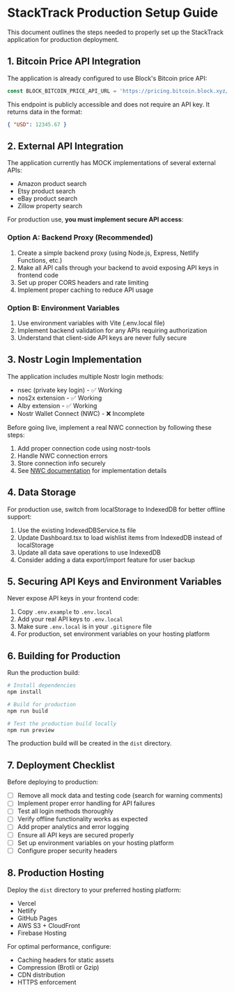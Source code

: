# StackTrack Production Setup Guide

This document outlines the steps needed to properly set up the StackTrack application for production deployment.

## 1. Bitcoin Price API Integration

The application is already configured to use Block's Bitcoin price API:
```javascript
const BLOCK_BITCOIN_PRICE_API_URL = 'https://pricing.bitcoin.block.xyz/current-price';
```

This endpoint is publicly accessible and does not require an API key. It returns data in the format:
```json
{ "USD": 12345.67 }
```

## 2. External API Integration

The application currently has MOCK implementations of several external APIs:
- Amazon product search
- Etsy product search
- eBay product search
- Zillow property search

For production use, **you must implement secure API access**:

### Option A: Backend Proxy (Recommended)
1. Create a simple backend proxy (using Node.js, Express, Netlify Functions, etc.)
2. Make all API calls through your backend to avoid exposing API keys in frontend code
3. Set up proper CORS headers and rate limiting
4. Implement proper caching to reduce API usage

### Option B: Environment Variables 
1. Use environment variables with Vite (.env.local file)
2. Implement backend validation for any APIs requiring authorization
3. Understand that client-side API keys are never fully secure

## 3. Nostr Login Implementation 

The application includes multiple Nostr login methods:
- nsec (private key login) - ✅ Working
- nos2x extension - ✅ Working
- Alby extension - ✅ Working 
- Nostr Wallet Connect (NWC) - ❌ Incomplete

Before going live, implement a real NWC connection by following these steps:
1. Add proper connection code using nostr-tools
2. Handle NWC connection errors
3. Store connection info securely
4. See [NWC documentation](https://nwc.getalby.com/v1/demo) for implementation details

## 4. Data Storage

For production use, switch from localStorage to IndexedDB for better offline support:

1. Use the existing IndexedDBService.ts file
2. Update Dashboard.tsx to load wishlist items from IndexedDB instead of localStorage
3. Update all data save operations to use IndexedDB
4. Consider adding a data export/import feature for user backup

## 5. Securing API Keys and Environment Variables

Never expose API keys in your frontend code:

1. Copy `.env.example` to `.env.local` 
2. Add your real API keys to `.env.local`
3. Make sure `.env.local` is in your `.gitignore` file
4. For production, set environment variables on your hosting platform

## 6. Building for Production

Run the production build:

```bash
# Install dependencies
npm install

# Build for production
npm run build

# Test the production build locally
npm run preview
```

The production build will be created in the `dist` directory.

## 7. Deployment Checklist

Before deploying to production:

- [ ] Remove all mock data and testing code (search for warning comments)
- [ ] Implement proper error handling for API failures
- [ ] Test all login methods thoroughly
- [ ] Verify offline functionality works as expected
- [ ] Add proper analytics and error logging
- [ ] Ensure all API keys are secured properly
- [ ] Set up environment variables on your hosting platform
- [ ] Configure proper security headers

## 8. Production Hosting

Deploy the `dist` directory to your preferred hosting platform:

- Vercel
- Netlify
- GitHub Pages
- AWS S3 + CloudFront
- Firebase Hosting

For optimal performance, configure:
- Caching headers for static assets
- Compression (Brotli or Gzip)
- CDN distribution
- HTTPS enforcement